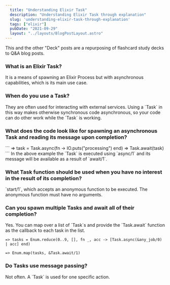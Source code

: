 ```yaml
---
  title: "Understanding Elixir Task"
  description: "Understanding Elixir Task through explanation"
  slug: 'understanding-elixir-task-through-explanation'
  tags: ["elixir"]
  pubDate: "2021-09-29"
  layout: "../layouts/BlogPostLayout.astro"
---
```


This and the other "Deck" posts are a repurposing of flashcard study decks to Q&A blog posts. 

<h3>What is an Elixir Task?</h3>
It is a means of spawning an Elixir Process but with asynchronous capabilities, which is its main use case.


<h3>When do you use a Task?</h3>
They are often used for interacting with external services. Using a `Task` in this way makes otherwise synchronous code asynchronous, so your code can do other work while the `Task` is working.


<h3>What does the code look like for spawning an asynchronous Task and reading its message upon completion?</h3>
```
=> task = Task.async(fn -> IO.puts("processing") end) 
=> Task.await(task)
``` 
In the above example the `Task` is executed using `async/1` and its message will be available as a result of `await/1`.


<h3>What Task function should be used when you have no interest in the result of its completion?</h3>
`start/1`, which accepts an anonymous function to be executed. The anonymous function must have no arguments.


<h3>Can you spawn multiple Tasks and await all of their completion?</h3>
Yes. You can map over a list of `Task`s and provide the `Task.await` function as the callback to each task in the list.

```
=> tasks = Enum.reduce(0..9, [], fn _, acc -> [Task.async(&any_job/0) | acc] end) 

=> Enum.map(tasks, &Task.await/1)
```

<h3>Do Tasks use message passing?</h3>
Not often. A `Task` is used for one specific action.

